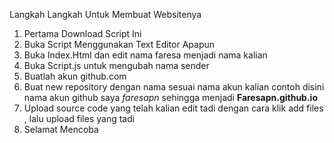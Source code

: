 Langkah Langkah Untuk Membuat Websitenya

1. Pertama Download Script Ini
2. Buka Script Menggunakan Text Editor Apapun
3. Buka Index.Html dan edit nama faresa menjadi nama kalian
4. Buka Script.js untuk mengubah nama sender
5. Buatlah akun github.com
6. Buat new repository dengan nama sesuai nama akun kalian contoh disini nama akun github saya *faresapn* sehingga menjadi **Faresapn.github.io**
7. Upload source code yang telah kalian edit tadi dengan cara klik  add files , lalu upload files yang tadi
8. Selamat Mencoba
